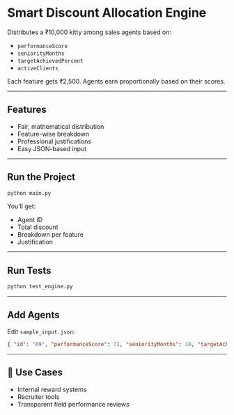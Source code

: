 # Smart Discount Allocation Engine

Distributes a ₹10,000 kitty among sales agents based on:
- `performanceScore`
- `seniorityMonths`
- `targetAchievedPercent`
- `activeClients`

Each feature gets ₹2,500. Agents earn proportionally based on their scores.

---

##  Features
- Fair, mathematical distribution
- Feature-wise breakdown
- Professional justifications
- Easy JSON-based input

---

##  Run the Project

```bash
python main.py
```

You’ll get:
- Agent ID
- Total discount
- Breakdown per feature
- Justification

---

##  Run Tests

```bash
python test_engine.py
```

---

##  Add Agents

Edit `sample_input.json`:

```json
{ "id": "A9", "performanceScore": 72, "seniorityMonths": 10, "targetAchievedPercent": 80, "activeClients": 9 }
```

---

## 📌 Use Cases
- Internal reward systems
- Recruiter tools
- Transparent field performance reviews